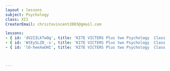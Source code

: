 ```yaml
--- 
layout : lessons 
subject: Psychology
class: XII
CreaterEmail: christovincent2003@gmail.com

lessons:
- { id: 'dV2IILkTwOg', title: 'KITE VICTERS Plus two Psychology  Class 01 (First Bell-ഫസ്റ്റ് ബെല്‍)' }
- { id: 'WtEySLZD_-s', title: 'KITE VICTERS Plus two Psychology  Class 02 (First Bell-ഫസ്റ്റ് ബെല്‍)' }
- { id: 'lO-heeXwUHI', title: 'KITE VICTERS Plus two Psychology  Class 03 (First Bell-ഫസ്റ്റ് ബെല്‍)' }



---
```

